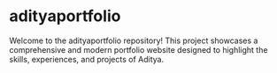 # adityaportfolio
Welcome to the adityaportfolio repository! This project showcases a comprehensive and modern portfolio website designed to highlight the skills, experiences, and projects of Aditya.
